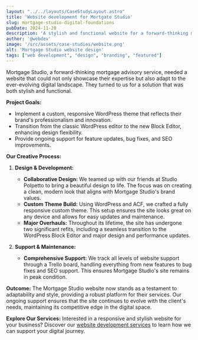 ```yaml
---
layout: "../../layouts/CaseStudyLayout.astro"
title: 'Website development for Mortgate Studio'
slug: mortgage-studio-digital-foundations
pubDate: 2024-11-28
description: 'A stylish and functional website for a forward-thinking mortgage advisory service.'
author: '@webdev'
image: '/src/assets/case-studies/website.png'
alt: 'Mortgage Studio website design'
tags: ["web development", "design", "branding", "featured"]
---
```


Mortgage Studio, a forward-thinking mortgage advisory service, needed a website that could not only showcase their expertise but also adapt to the ever-evolving digital landscape. They turned to us for a solution that was both stylish and functional.

**Project Goals:**
- Implement a custom, responsive WordPress theme that reflects their brand's professionalism and innovation.
- Transition from the classic WordPress editor to the new Block Editor, enhancing design flexibility.
- Provide ongoing support for feature updates, bug fixes, and SEO improvements.

**Our Creative Process:**
1. **Design & Development:**
   - **Collaborative Design:** We teamed up with our friends at Studio Polpetto to bring a beautiful design to life. The focus was on creating a clean, modern look that aligns with Mortgage Studio's brand values.
   - **Custom Theme Build:** Using WordPress and ACF, we crafted a fully responsive custom theme. This setup ensures the site looks great on any device and allows for easy updates and maintenance.
   - **Major Overhauls:** Throughout its lifetime, the site has undergone two significant refits, including a seamless transition to the WordPress Block Editor and major design and performance updates.

2. **Support & Maintenance:**
   - **Comprehensive Support:** We track all levels of website support through a Trello board, handling everything from new features to bug fixes and SEO support. This ensures Mortgage Studio's site remains in peak condition.

**Outcome:**
The Mortgage Studio website now stands as a testament to adaptability and style, providing a robust platform for their services. Our ongoing support ensures that the site continues to evolve with the client's needs, maintaining its competitive edge in the digital space.

**Explore Our Services:**
Interested in a responsive and stylish website for your business? Discover our [website development services](https://atomichorse.agency/services/) to learn how we can support your digital journey.